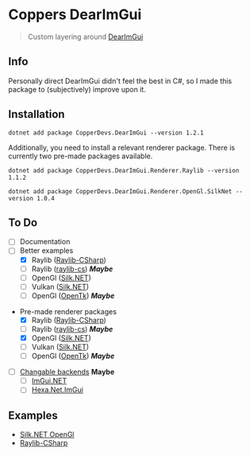 # Coppers DearImGui

> Custom layering around [DearImGui](https://github.com/ocornut/imgui)

## Info

Personally direct DearImGui didn't feel the best in C#, so I made this package to (subjectively) improve upon it.

## Installation

```
dotnet add package CopperDevs.DearImGui --version 1.2.1
```

Additionally, you need to install a relevant renderer package. There is currently two pre-made packages available.

```
dotnet add package CopperDevs.DearImGui.Renderer.Raylib --version 1.1.2
```

```
dotnet add package CopperDevs.DearImGui.Renderer.OpenGl.SilkNet --version 1.0.4
```

## To Do

- [ ] Documentation
- [ ] Better examples
    - [X] Raylib ([Raylib-CSharp](https://github.com/MrScautHD/Raylib-CSharp))
    - [ ] Raylib ([raylib-cs](https://github.com/chrisdill/raylib-cs)) ***Maybe***
    - [ ] OpenGl ([Silk.NET](https://github.com/dotnet/Silk.NET))
    - [ ] Vulkan ([Silk.NET](https://github.com/dotnet/Silk.NET))
    - [ ] OpenGl ([OpenTk](https://github.com/opentk/opentk)) ***Maybe***
- Pre-made renderer packages
    - [X] Raylib ([Raylib-CSharp](https://github.com/MrScautHD/Raylib-CSharp))
    - [ ] Raylib ([raylib-cs](https://github.com/chrisdill/raylib-cs)) ***Maybe***
    - [X] OpenGl ([Silk.NET](https://github.com/dotnet/Silk.NET))
    - [ ] Vulkan ([Silk.NET](https://github.com/dotnet/Silk.NET))
    - [ ] OpenGl ([OpenTk](https://github.com/opentk/opentk)) ***Maybe***
- [ ] [Changable backends](https://github.com/copperdevs/CopperDevs.DearImGui/tree/multi-backends) **Maybe**
    - [ ] [ImGui.NET](https://github.com/ImGuiNET/ImGui.NET)
    - [ ] [Hexa.Net.ImGui](https://www.nuget.org/packages/Hexa.NET.ImGui/)

## Examples

- [Silk.NET OpenGl](https://github.com/copperdevs/CopperDevs.DearImGui/tree/master/CopperDevs.DearImGui.Renderer.OpenGl.SilkNet)
- [Raylib-CSharp](https://github.com/copperdevs/CopperDevs.DearImGui/tree/master/CopperDevs.DearImGui.Renderer.Raylib)
